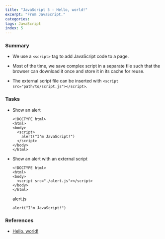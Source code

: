 ```yaml
---
title: "JavaScript 5 - Hello, world!"
excerpt: "From JavaScript."
categories:
tags: JavaScript
index: 5
---
```


### Summary

- We use a `<script>` tag to add JavaScript code to a page.

- Most of the time, we save complex script in a separate file such that the browser can download it once and store it in its cache for reuse.

- The external script file can be inserted with `<script src="path/to/script.js"></script>`.

### Tasks

- Show an alert

  ```
  <!DOCTYPE html>
  <html>
  <body>
    <script>
      alert("I'm JavaScript!")
    </script>
  </body>
  </html>
  ```

- Show an alert with an external script

  ```
  <!DOCTYPE html>
  <html>
  <body>
    <script src="./alert.js"></script>
  </body>
  </html>
  ```

  <div class="codeblock-label">alert.js</div>

  ```
  alert("I'm JavaScript!")
  ```

### References

- [Hello, world!](https://javascript.info/hello-world)

